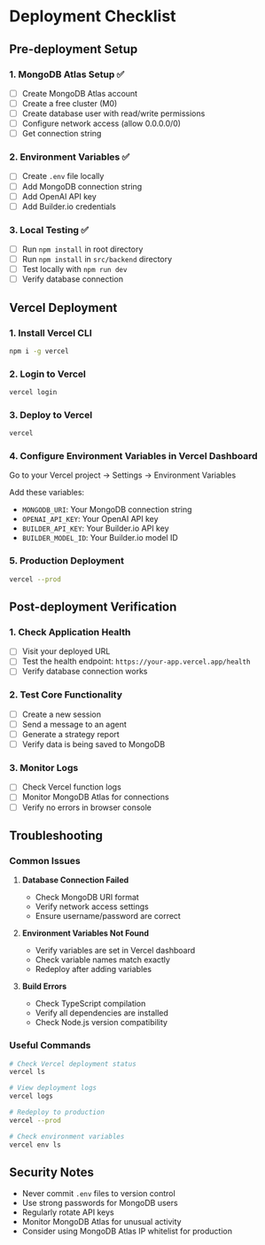 # Deployment Checklist

## Pre-deployment Setup

### 1. MongoDB Atlas Setup ✅
- [ ] Create MongoDB Atlas account
- [ ] Create a free cluster (M0)
- [ ] Create database user with read/write permissions
- [ ] Configure network access (allow 0.0.0.0/0)
- [ ] Get connection string

### 2. Environment Variables ✅
- [ ] Create `.env` file locally
- [ ] Add MongoDB connection string
- [ ] Add OpenAI API key
- [ ] Add Builder.io credentials

### 3. Local Testing ✅
- [ ] Run `npm install` in root directory
- [ ] Run `npm install` in `src/backend` directory
- [ ] Test locally with `npm run dev`
- [ ] Verify database connection

## Vercel Deployment

### 1. Install Vercel CLI
```bash
npm i -g vercel
```

### 2. Login to Vercel
```bash
vercel login
```

### 3. Deploy to Vercel
```bash
vercel
```

### 4. Configure Environment Variables in Vercel Dashboard
Go to your Vercel project → Settings → Environment Variables

Add these variables:
- `MONGODB_URI`: Your MongoDB connection string
- `OPENAI_API_KEY`: Your OpenAI API key
- `BUILDER_API_KEY`: Your Builder.io API key
- `BUILDER_MODEL_ID`: Your Builder.io model ID

### 5. Production Deployment
```bash
vercel --prod
```

## Post-deployment Verification

### 1. Check Application Health
- [ ] Visit your deployed URL
- [ ] Test the health endpoint: `https://your-app.vercel.app/health`
- [ ] Verify database connection works

### 2. Test Core Functionality
- [ ] Create a new session
- [ ] Send a message to an agent
- [ ] Generate a strategy report
- [ ] Verify data is being saved to MongoDB

### 3. Monitor Logs
- [ ] Check Vercel function logs
- [ ] Monitor MongoDB Atlas for connections
- [ ] Verify no errors in browser console

## Troubleshooting

### Common Issues

1. **Database Connection Failed**
   - Check MongoDB URI format
   - Verify network access settings
   - Ensure username/password are correct

2. **Environment Variables Not Found**
   - Verify variables are set in Vercel dashboard
   - Check variable names match exactly
   - Redeploy after adding variables

3. **Build Errors**
   - Check TypeScript compilation
   - Verify all dependencies are installed
   - Check Node.js version compatibility

### Useful Commands

```bash
# Check Vercel deployment status
vercel ls

# View deployment logs
vercel logs

# Redeploy to production
vercel --prod

# Check environment variables
vercel env ls
```

## Security Notes

- Never commit `.env` files to version control
- Use strong passwords for MongoDB users
- Regularly rotate API keys
- Monitor MongoDB Atlas for unusual activity
- Consider using MongoDB Atlas IP whitelist for production 